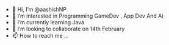 - 👋 Hi, I’m @aashishNP
- 👀 I’m interested in Programming GameDev , App Dev And Ai
- 🌱 I’m currently learning Java 
- 💞️ I’m looking to collaborate on 14th February
- 📫 How to reach me ...

<!---
aashishNP/aashishNP is a ✨ special ✨ repository because its `README.md` (this file) appears on your GitHub profile.
You can click the Preview link to take a look at your changes.
--->
